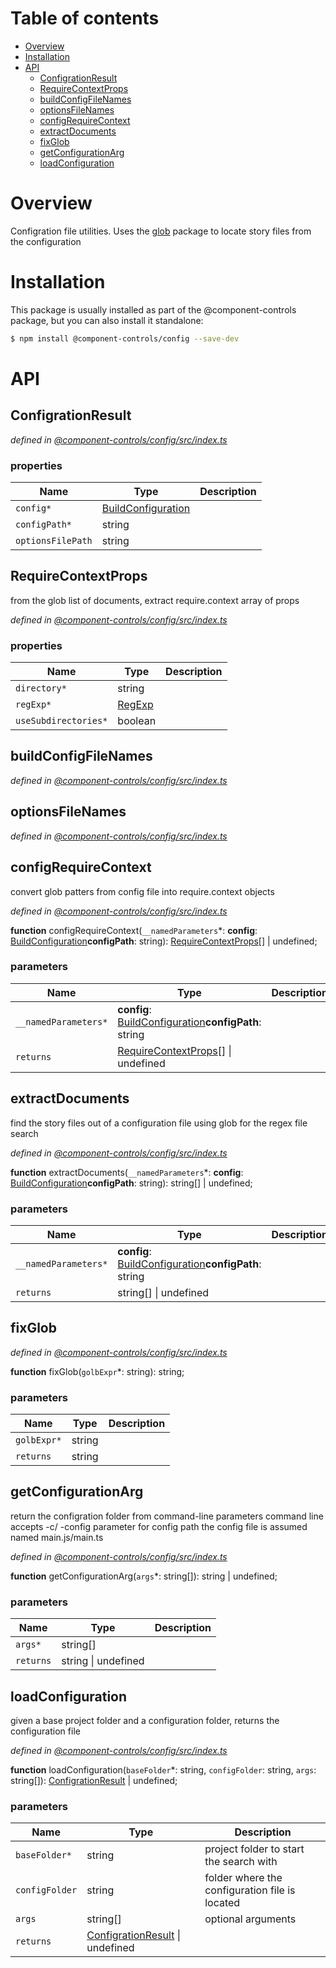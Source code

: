 # Table of contents

-   [Overview](#overview)
-   [Installation](#installation)
-   [API](#api)
    -   [ConfigrationResult](#configrationresult)
    -   [RequireContextProps](#requirecontextprops)
    -   [buildConfigFileNames](#buildconfigfilenames)
    -   [optionsFileNames](#optionsfilenames)
    -   [configRequireContext](#configrequirecontext)
    -   [extractDocuments](#extractdocuments)
    -   [fixGlob](#fixglob)
    -   [getConfigurationArg](#getconfigurationarg)
    -   [loadConfiguration](#loadconfiguration)

# Overview

Configration file utilities. Uses the [glob](https://www.npmjs.com/package/glob) package to locate story files from the configuration

# Installation

This package is usually installed as part of the @component-controls package, but you can also install it standalone:

```bash
$ npm install @component-controls/config --save-dev
```

# API

<tsdoc-typescript entry="./src/index.ts" files="../specification/src/configuration.ts"/>

<!-- START-TSDOC-TYPESCRIPT -->

## ConfigrationResult

_defined in [@component-controls/config/src/index.ts](https://github.com/ccontrols/component-controls/tree/master/core/config/src/index.ts#L21)_



### properties

| Name              | Type                                      | Description |
| ----------------- | ----------------------------------------- | ----------- |
| `config*`         | [BuildConfiguration](#buildconfiguration) |             |
| `configPath*`     | string                                    |             |
| `optionsFilePath` | string                                    |             |

## RequireContextProps

from the glob list of documents, extract require.context array of props

_defined in [@component-controls/config/src/index.ts](https://github.com/ccontrols/component-controls/tree/master/core/config/src/index.ts#L110)_



### properties

| Name                 | Type              | Description |
| -------------------- | ----------------- | ----------- |
| `directory*`         | string            |             |
| `regExp*`            | [RegExp](#regexp) |             |
| `useSubdirectories*` | boolean           |             |

## buildConfigFileNames

_defined in [@component-controls/config/src/index.ts](https://github.com/ccontrols/component-controls/tree/master/core/config/src/index.ts#L11)_



## optionsFileNames

_defined in [@component-controls/config/src/index.ts](https://github.com/ccontrols/component-controls/tree/master/core/config/src/index.ts#L13)_



## configRequireContext

convert glob patters from config file into require.context objects

_defined in [@component-controls/config/src/index.ts](https://github.com/ccontrols/component-controls/tree/master/core/config/src/index.ts#L118)_

**function** configRequireContext(`__namedParameters`\*: **config**: [BuildConfiguration](#buildconfiguration)**configPath**: string): [RequireContextProps](#requirecontextprops)\[] | undefined;

### parameters

| Name                 | Type                                                                        | Description |
| -------------------- | --------------------------------------------------------------------------- | ----------- |
| `__namedParameters*` | **config**: [BuildConfiguration](#buildconfiguration)**configPath**: string |             |
| `returns`            | [RequireContextProps](#requirecontextprops)\[] \| undefined                 |             |

## extractDocuments

find the story files out of a configuration file
using glob for the regex file search

_defined in [@component-controls/config/src/index.ts](https://github.com/ccontrols/component-controls/tree/master/core/config/src/index.ts#L90)_

**function** extractDocuments(`__namedParameters`\*: **config**: [BuildConfiguration](#buildconfiguration)**configPath**: string): string\[] | undefined;

### parameters

| Name                 | Type                                                                        | Description |
| -------------------- | --------------------------------------------------------------------------- | ----------- |
| `__namedParameters*` | **config**: [BuildConfiguration](#buildconfiguration)**configPath**: string |             |
| `returns`            | string\[] \| undefined                                                      |             |

## fixGlob

_defined in [@component-controls/config/src/index.ts](https://github.com/ccontrols/component-controls/tree/master/core/config/src/index.ts#L84)_

**function** fixGlob(`golbExpr`\*: string): string;

### parameters

| Name        | Type   | Description |
| ----------- | ------ | ----------- |
| `golbExpr*` | string |             |
| `returns`   | string |             |

## getConfigurationArg

return the configration folder from command-line parameters
command line accepts -c/ -config parameter for config path
the config file is assumed named main.js/main.ts

_defined in [@component-controls/config/src/index.ts](https://github.com/ccontrols/component-controls/tree/master/core/config/src/index.ts#L32)_

**function** getConfigurationArg(`args`\*: string\[]): string | undefined;

### parameters

| Name      | Type                | Description |
| --------- | ------------------- | ----------- |
| `args*`   | string\[]           |             |
| `returns` | string \| undefined |             |

## loadConfiguration

 given a base project folder and a configuration folder, returns the configuration file

_defined in [@component-controls/config/src/index.ts](https://github.com/ccontrols/component-controls/tree/master/core/config/src/index.ts#L53)_

**function** loadConfiguration(`baseFolder`\*: string, `configFolder`: string, `args`: string\[]): [ConfigrationResult](#configrationresult) | undefined;

### parameters

| Name           | Type                                                   | Description                                    |
| -------------- | ------------------------------------------------------ | ---------------------------------------------- |
| `baseFolder*`  | string                                                 | project folder to start the search with        |
| `configFolder` | string                                                 | folder where the configuration file is located |
| `args`         | string\[]                                              | optional arguments                             |
| `returns`      | [ConfigrationResult](#configrationresult) \| undefined |                                                |

<!-- END-TSDOC-TYPESCRIPT -->
